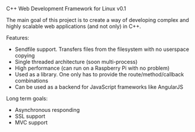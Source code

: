 C++ Web Development Framework for Linux
v0.1

The main goal of this project is to create a way of developing complex and highly scalable web applications (and not only) in C++.

Features:
- Sendfile support. Transfers files from the filesystem with no userspace copying
- Single threaded architecture (soon multi-process)
- High performance (can run on a Raspberry Pi with no problem)
- Used as a library. One only has to provide the route/method/callback combinations
- Can be used as a backend for JavaScript frameworks like AngularJS

Long term goals:
- Asynchronous responding
- SSL support
- MVC support
